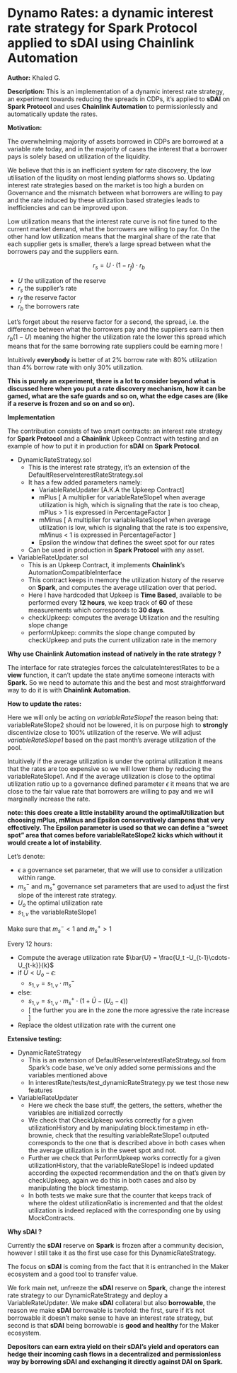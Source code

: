 # Dynamo Rates: a dynamic interest rate strategy for Spark Protocol applied to sDAI using Chainlink Automation

**Author:** Khaled G.

**Description:** This is an implementation  of a dynamic interest rate strategy, an experiment towards reducing the spreads in CDPs, it’s applied to **sDAI** on ****************************Spark Protocol**************************** and uses **Chainlink Automation** to permissionlessly and automatically update the rates.

**********************Motivation:**********************

The overwhelming majority of assets borrowed in CDPs are borrowed at a variable rate today, and in the majority of cases the interest that a borrower pays is solely based on utilization of the liquidity. 

We believe that this is an inefficient system for rate discovery, the low utilisation of the liqudity on most lending platforms shows so. Updating interest rate strategies based on the market is too high a burden on Governance and the mismatch between what borrowers are willing to pay and the rate induced by these utilization based strategies leads to inefficiencies and can be improved upon.

Low utilization means that the interest rate curve is not fine tuned to the current market demand, what the borrowers are willing to pay for. On the other hand low utilization means that the marginal share of the rate that each supplier gets is smaller, there’s a large spread between what the borrowers pay and the suppliers earn.

$$
r_s = U\cdot (1-r_f)\cdot r_b
$$

- $U$ the utilization of the reserve
- $r_s$ the supplier’s rate
- $r_f$ the reserve factor
- $r_b$ the borrowers rate

Let’s forget about the reserve factor for a second, the spread, i.e. the difference between what the borrowers pay and the suppliers earn is then $r_b(1-U)$ meaning the higher the utilization rate the lower this spread which means that for the same borrowing rate suppliers could be earning more ! 

Intuitively **everybody** is better of at 2% borrow rate with 80% utilization than 4% borrow rate with only 30% utilization.

**********************************************************This is purely an experiment, there is a lot to consider beyond what is discussed here when you put a rate discovery mechanism, how it can be gamed, what are the safe guards and so on, what the edge cases are (like if a reserve is frozen and so on and so on).**********************************************************

****************Implementation****************

The contribution consists of two smart contracts: an interest rate strategy for **Spark Protocol** and a ******************Chainlink****************** Upkeep Contract with testing and an example of how to put it in production for **sDAI** on **Spark Protocol**.

- DynamicRateStrategy.sol
    - This is the interest rate strategy, it’s an extension of the DefaultReserveInterestRateStrategy.sol
    - It has a few added parameters namely:
        - VariableRateUpdater [A.K.A the Upkeep Contract]
        - mPlus [ A multiplier for variableRateSlope1 when average utilization is high, which is signaling that the rate is too cheap, mPlus > 1 is expressed in PercentageFactor  ]
        - mMinus [ A multiplier for variableRateSlope1 when average utilization is low, which is signaling that the rate is too expensive, mMinus < 1 is expressed in PercentageFactor  ]
        - Epsilon the window that defines the sweet spot for our rates
    - Can be used in production in **************************************Spark Protocol************************************** with any asset.
- VariableRateUpdater.sol
    - This is an Upkeep Contract, it implements **Chainlink**’s AutomationCompatibleInterface
    - This contract keeps in memory the utilization history of the reserve on **********Spark**********, and computes the average utilization over that period.
    - Here I have hardcoded that Upkeep is ********************Time Based********************, available to be performed every **12 hours**, we keep track of ****60**** of these measurements which corresponds to **************30 days**************.
    - checkUpkeep: computes the average Utilization and the resulting slope change
    - performUpkeep: commits the slope change computed by checkUpkeep and puts the current utilization rate in the memory

************Why use Chainlink Automation instead of natively in the rate strategy ?************

The interface for rate strategies forces the calculateInterestRates to be a ****view**** function, it can’t update the state anytime someone interacts with ************Spark.************ So we need to automate this and the best and most straightforward way to do it is with ******************************************Chainlink Automation.****************************************** 

****************************How to update the rates:****************************

Here we will only be acting on *variableRateSlope1* the reason being that: variableRateSlope2 should not be lowered, it is on purpose high to **strongly** discentivize close to 100% utilization of the reserve. We will adjust *variableRateSlope1* based on the past month’s average utilization of the pool. 

Intuitively if the average utilization is under the optimal utilization it means that the rates are too expensive so we will lower them by reducing the variableRateSlope1. And if the average utilization is close to the optimal utilization ratio up to a governance defined parameter $\epsilon$ it means that we are close to the fair value rate that borrowers are willing to pay and we will marginally increase the rate.

****************************************************************************************************************note: this does create a little instability around the optimalUtilization but choosing mPlus, mMinus and Epsilon conservatively dampens that very effectively. The Epsilon parameter is used so that we can define a “sweet spot” area that comes before variableRateSlope2 kicks which without it would create a lot of instability.****************************************************************************************************************

Let’s denote:

- $\epsilon$ a governance set parameter, that we will use to consider a utilization within range.
- $m_s^-$ and $m_s^+$ governance set parameters that are used to adjust the first slope of the interest rate strategy.
- $U_o$ the optimal utilization rate
- $s_{1,v}$ the variableRateSlope1

Make sure that $m_s^- < 1$ and $m_s^+ > 1$

Every 12 hours:

- Compute the average utilization rate $\bar{U} = \frac{U_t -U_{t-1}\cdots-U_{t-k}}{k}$
- if $\bar{U} < U_o - \epsilon$:
    - $s_{1,v} = s_{1,v}\cdot m_s^-$
- else:
    - $s_{1,v} = s_{1,v} \cdot m_s^+ \cdot (1+ \bar{U}- (U_o -\epsilon))$
    - [ the further you are in the zone the more agressive the rate increase ]
- Replace the oldest utilization rate with the current one

************************************Extensive testing:************************************

- DynamicRateStrategy
    - This is an extension of DefaultReserveInterestRateStrategy.sol from Spark’s code base, we’ve only added some permissions and the variables mentioned above
    - In interestRate/tests/test_dynamicRateStrategy.py we test those new features
- VariableRateUpdater
    - Here we check the base stuff, the getters, the setters, whether the variables are initialized correctly
    - We check that CheckUpkeep works correctly for a given utilizationHistory and by manipulating block.timestamp in eth-brownie, check that the resulting variableRateSlope1 outputed corresponds to the one that is described above in both cases when the average utilization is in the sweet spot and not.
    - Further we check that PerformUpkeep works correctly for a given utilizationHistory, that the variableRateSlope1 is indeed updated according the expected recommendation and the on that’s given by checkUpkeep, again we do this in both cases and also by manipulating the block timestamp.
    - In both tests we make sure that the counter that keeps track of where the oldest utilizationRatio is incremented and that the oldest utilization is indeed replaced with the corresponding one by using MockContracts.

**********Why sDAI ?**********

Currently the **sDAI** reserve on ************Spark************ is frozen after a community decision, however I still take it as the first use case for this DynamicRateStrategy.

The focus on ********sDAI******** is coming from the fact that it is entranched in the Maker ecosystem and a good tool to transfer value.

We fork main net, unfreeze the **sDAI** reserve on **********Spark**********, change the interest rate strategy to our DynamicRateStrategy and deploy a VariableRateUpdater. We make ********sDAI******** collateral but also **********************borrowable**********************, the reason we make ************************sDAI************************ borrowable is twofold: the first, sure if it’s not borrowable it doesn’t make sense to have an interest rate strategy, but second is that **********sDAI********** being borrowable is **good and healthy** for the Maker ecosystem. 

**Depositors can earn extra yield on their sDAI’s yield and operators can hedge their incoming cash flows in a decentralized and permissionless way by borrowing sDAI and exchanging it directly against DAI on Spark.**